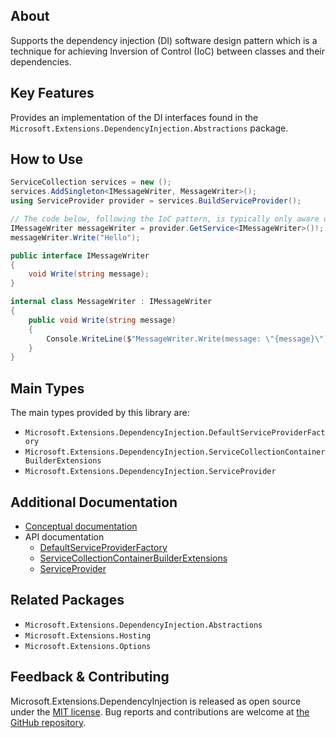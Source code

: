 ## About
Supports the dependency injection (DI) software design pattern which is a technique for achieving Inversion of Control (IoC) between classes and their dependencies.

## Key Features
Provides an implementation of the DI interfaces found in the `Microsoft.Extensions.DependencyInjection.Abstractions` package.

## How to Use
```cs
ServiceCollection services = new ();
services.AddSingleton<IMessageWriter, MessageWriter>();
using ServiceProvider provider = services.BuildServiceProvider();

// The code below, following the IoC pattern, is typically only aware of the IMessageWriter interface, not the implementation.
IMessageWriter messageWriter = provider.GetService<IMessageWriter>()!;
messageWriter.Write("Hello");

public interface IMessageWriter
{
    void Write(string message);
}

internal class MessageWriter : IMessageWriter
{
    public void Write(string message)
    {
        Console.WriteLine($"MessageWriter.Write(message: \"{message}\")");
    }
}
```

## Main Types
The main types provided by this library are:
* `Microsoft.Extensions.DependencyInjection.DefaultServiceProviderFactory`
* `Microsoft.Extensions.DependencyInjection.ServiceCollectionContainerBuilderExtensions`
* `Microsoft.Extensions.DependencyInjection.ServiceProvider`

## Additional Documentation
* [Conceptual documentation](https://learn.microsoft.com/dotnet/core/extensions/dependency-injection)
* API documentation
  - [DefaultServiceProviderFactory](https://learn.microsoft.com/dotnet/api/microsoft.extensions.dependencyinjection.defaultserviceproviderfactory)
  - [ServiceCollectionContainerBuilderExtensions](https://learn.microsoft.com/dotnet/api/microsoft.extensions.dependencyinjection.servicecollectioncontainerbuilderextensions)
  - [ServiceProvider](https://learn.microsoft.com/dotnet/api/microsoft.extensions.dependencyinjection.serviceprovider)  

## Related Packages
- `Microsoft.Extensions.DependencyInjection.Abstractions`
- `Microsoft.Extensions.Hosting`
- `Microsoft.Extensions.Options`

## Feedback & Contributing
Microsoft.Extensions.DependencyInjection is released as open source under the [MIT license](https://licenses.nuget.org/MIT). Bug reports and contributions are welcome at [the GitHub repository](https://github.com/dotnet/runtime).
